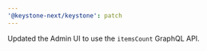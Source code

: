 ```yaml
---
'@keystone-next/keystone': patch
---
```


Updated the Admin UI to use the `itemsCount` GraphQL API.
